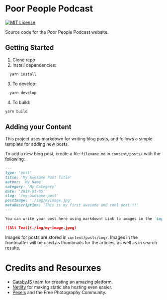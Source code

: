 # Poor People Podcast

[![MIT License](https://img.shields.io/badge/License-MIT-blue.svg)](https://shields.io/)

Source code for the Poor People Podcast website.

## Getting Started

1. Clone repo
2. Install dependencies:

```sh
  yarn install
```

3. To develop:

```sh
  yarn develop
```

4. To build:

```sh
yarn build
```

## Adding your Content

This project uses markdown for writing blog posts, and follows a simple template for adding new posts.

To add a new blog post, create a file `filename.md` in `content/posts/` with the following:

```markdown
---
type: 'post'
title: 'My Awesome Post Title'
author: 'My Name'
category: 'My Category'
date: '2019-01-05'
slug: '/my-awesome-post'
postImage: './img/myimage.jpg'
metaDescription: 'This is my first awesome and cool post!!!'
---

You can write your post here using markdown! Link to images in the `img` folder using this syntax:

![Alt Text](./img/my-image.jpeg)
```

Images for posts are stored in `content/posts/img/`. Images in the frontmatter will be used as thumbnails for the articles, as well as in search results.

# Credits and Resourxes

- [GatsbyJS](https://www.gatsbyjs.org/) team for creating an amazing platform.
- [Netlify](https://www.netlify.com/) for making static site hosting even easier.
- [Pexels](https://pexels.com/) and the Free Photography Community.
